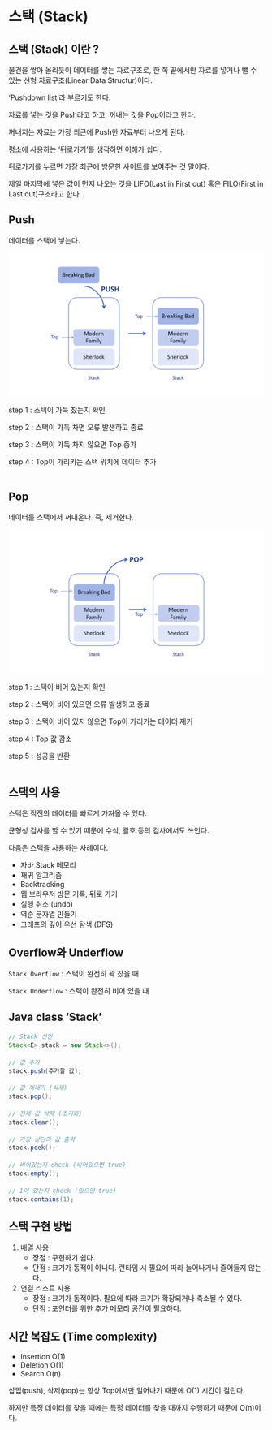 # 스택 (Stack)

## 스택 (Stack) 이란 ?

물건을 쌓아 올리듯이 데이터를 쌓는 자료구조로, 한 쪽 끝에서만 자료를 넣거나 뺄 수 있는 선형 자료구조(Linear Data Structur)이다. 

‘Pushdown list’라 부르기도 한다.

자료를 넣는 것을 Push라고 하고, 꺼내는 것을 Pop이라고 한다.

꺼내지는 자료는 가장 최근에 Push한 자료부터 나오게 된다.

평소에 사용하는 ‘뒤로가기’를 생각하면 이해가 쉽다.

뒤로가기를 누르면 가장 최근에 방문한 사이트를 보여주는 것 말이다.

제일 마지막에 넣은 값이 먼저 나오는 것을 LIFO(Last in First out) 혹은 FILO(First in Last  out)구조라고 한다.

## Push

데이터를 스택에 넣는다.

![push](./images/push.png)

step 1 : 스택이 가득 찼는지 확인

step 2 : 스택이 가득 차면 오류 발생하고 종료

step 3 : 스택이 가득 차지 않으면 Top 증가

step 4 : Top이 가리키는 스택 위치에 데이터 추가
<br>
<br>

## Pop

데이터를 스택에서 꺼내온다. 즉, 제거한다.

![pop](./images/pop.png)

step 1 : 스택이 비어 있는지 확인

step 2 : 스택이 비어 있으면 오류 발생하고 종료

step 3 : 스택이 비어 있지 않으면 Top이 가리키는 데이터 제거

step 4 : Top 값 감소

step 5 : 성공을 반환
<br>
<br>

## 스택의 사용

스택은 직전의 데이터를 빠르게 가져올 수 있다.

균형성 검사를 할 수 있기 때문에 수식, 괄호 등의 검사에서도 쓰인다.

다음은 스택을 사용하는 사례이다.

- 자바 Stack 메모리
- 재귀 알고리즘
- Backtracking
- 웹 브라우저 방문 기록, 뒤로 가기
- 실행 취소 (undo)
- 역순 문자열 만들기
- 그래프의 깊이 우선 탐색 (DFS)

## Overflow와 Underflow

 `Stack Overflow` : 스택이 완전히 꽉 찼을 때 

 `Stack Underflow` : 스택이 완전히 비어 있을 때 

## Java class ‘Stack’

```java
// Stack 선언
Stack<E> stack = new Stack<>();

// 값 추가
stack.push(추가할 값);

// 값 꺼내기 (삭제)
stack.pop();

// 전체 값 삭제 (초기화)
stack.clear(); 

// 가장 상단의 값 출력
stack.peek();

// 비어있는지 check (비어있으면 true)
stack.empty();

// 1이 있는지 check (있으면 true)
stack.contains(1);
```

## 스택 구현 방법

1. 배열 사용
    - 장점 : 구현하기 쉽다.
    - 단점 : 크기가 동적이 아니다. 런타임 시 필요에 따라 늘어나거나 줄어들지 않는다.
2. 연결 리스트 사용
    - 장점 : 크기가 동적이다. 필요에 따라 크기가 확장되거나 축소될 수 있다.
    - 단점 : 포인터를 위한 추가 메모리 공간이 필요하다.
    

## 시간 복잡도 (Time complexity)

- Insertion O(1)
- Deletion O(1)
- Search O(n)

삽입(push), 삭제(pop)는 항상 Top에서만 일어나기 때문에 O(1) 시간이 걸린다. 

하지만 특정 데이터를 찾을 때에는 특정 데이터를 찾을 때까지 수행하기 때문에 O(n)이다.